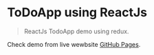 # ToDoApp using ReactJs
> ReactJs TodoApp demo using redux.

Check demo from live wewbsite [GitHub Pages](https://todo.abraham-mitiku.com).
